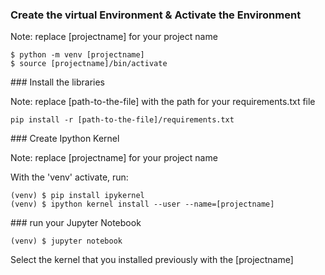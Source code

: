 ### Create the virtual Environment & Activate the Environment

Note: replace [projectname] for your project name

```
$ python -m venv [projectname]
$ source [projectname]/bin/activate
```

### Install the libraries

Note: replace [path-to-the-file] with the path for your requirements.txt file

```
pip install -r [path-to-the-file]/requirements.txt
```

### Create Ipython Kernel

Note: replace [projectname] for your project name

With the 'venv' activate, run:

```
(venv) $ pip install ipykernel
(venv) $ ipython kernel install --user --name=[projectname]
```
### run your Jupyter Notebook

```
(venv) $ jupyter notebook
```

Select the kernel that you installed previously with the [projectname]
